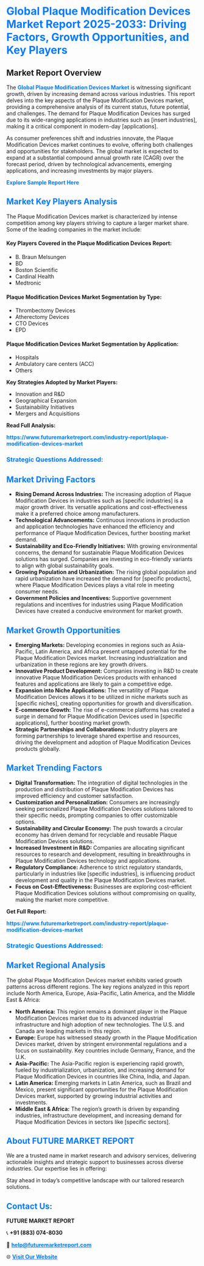 <h1 style="color: #007BFF;">Global Plaque Modification Devices Market Report 2025-2033: Driving Factors, Growth Opportunities, and Key Players</h1>

<section id="overview">
<h2>Market Report Overview</h2>
<p>The <a href="https://www.futuremarketreport.com/industry-report/plaque-modification-devices-market" style="color: #007BFF; text-decoration: none;"><strong>Global Plaque Modification Devices Market</strong></a> is witnessing significant growth, driven by increasing demand across various industries. This report delves into the key aspects of the Plaque Modification Devices market, providing a comprehensive analysis of its current status, future potential, and challenges. The demand for Plaque Modification Devices has surged due to its wide-ranging applications in industries such as [insert industries], making it a critical component in modern-day [applications].</p>
<p>As consumer preferences shift and industries innovate, the Plaque Modification Devices market continues to evolve, offering both challenges and opportunities for stakeholders. The global market is expected to expand at a substantial compound annual growth rate (CAGR) over the forecast period, driven by technological advancements, emerging applications, and increasing investments by major players.</p>
</section>

<section id="overview">
<p><a href="https://www.futuremarketreport.com/request-sample/reportId=101594" style="color: #007BFF; text-decoration: none;"><strong>Explore Sample Report Here</strong></a></p>
</section>

<section id="key-players">
<h2 style="color: #007BFF;">Market Key Players Analysis</h2>
<p>The Plaque Modification Devices market is characterized by intense competition among key players striving to capture a larger market share. Some of the leading companies in the market include:</p>
<h4>Key Players Covered in the Plaque Modification Devices Report:</h4>
<ul><li>B. Braun Melsungen</li><li>BD</li><li>Boston Scientific</li><li>Cardinal Health</li><li>Medtronic</li></ul>
<h4>Plaque Modification Devices Market Segmentation by Type:</h4>
<ul><li>Thrombectomy Devices</li><li>Atherectomy Devices</li><li>CTO Devices</li><li>EPD</li></ul>

<h4>Plaque Modification Devices Market Segmentation by Application:</h4>
<ul><li>Hospitals</li><li>Ambulatory care centers (ACC)</li><li>Others</li></ul>
<p><strong>Key Strategies Adopted by Market Players:</strong></p>
<ul>
<li>Innovation and R&D</li>
<li>Geographical Expansion</li>
<li>Sustainability Initiatives</li>
<li>Mergers and Acquisitions</li>
</ul>
</section>

<section>
<p><strong>Read Full Analysis: </strong></p><a href="https://www.futuremarketreport.com/industry-report/plaque-modification-devices-market" style="color: #007BFF; text-decoration: none;"><strong>https://www.futuremarketreport.com/industry-report/plaque-modification-devices-market</strong></a>
<h3 style="color: #007BFF;">Strategic Questions Addressed:</h3>
</section>

<section id="driving-factors">
<h2 style="color: #007BFF;">Market Driving Factors</h2>
<ul>
<li><strong>Rising Demand Across Industries:</strong> The increasing adoption of Plaque Modification Devices in industries such as [specific industries] is a major growth driver. Its versatile applications and cost-effectiveness make it a preferred choice among manufacturers.</li>
<li><strong>Technological Advancements:</strong> Continuous innovations in production and application technologies have enhanced the efficiency and performance of Plaque Modification Devices, further boosting market demand.</li>
<li><strong>Sustainability and Eco-Friendly Initiatives:</strong> With growing environmental concerns, the demand for sustainable Plaque Modification Devices solutions has surged. Companies are investing in eco-friendly variants to align with global sustainability goals.</li>
<li><strong>Growing Population and Urbanization:</strong> The rising global population and rapid urbanization have increased the demand for [specific products], where Plaque Modification Devices plays a vital role in meeting consumer needs.</li>
<li><strong>Government Policies and Incentives:</strong> Supportive government regulations and incentives for industries using Plaque Modification Devices have created a conducive environment for market growth.</li>
</ul>
</section>

<section id="growth-opportunities">
<h2 style="color: #007BFF;">Market Growth Opportunities</h2>
<ul>
<li><strong>Emerging Markets:</strong> Developing economies in regions such as Asia-Pacific, Latin America, and Africa present untapped potential for the Plaque Modification Devices market. Increasing industrialization and urbanization in these regions are key growth drivers.</li>
<li><strong>Innovative Product Development:</strong> Companies investing in R&D to create innovative Plaque Modification Devices products with enhanced features and applications are likely to gain a competitive edge.</li>
<li><strong>Expansion into Niche Applications:</strong> The versatility of Plaque Modification Devices allows it to be utilized in niche markets such as [specific niches], creating opportunities for growth and diversification.</li>
<li><strong>E-commerce Growth:</strong> The rise of e-commerce platforms has created a surge in demand for Plaque Modification Devices used in [specific applications], further boosting market growth.</li>
<li><strong>Strategic Partnerships and Collaborations:</strong> Industry players are forming partnerships to leverage shared expertise and resources, driving the development and adoption of Plaque Modification Devices products globally.</li>
</ul>
</section>

<section id="trending-factors">
<h2 style="color: #007BFF;">Market Trending Factors</h2>
<ul>
<li><strong>Digital Transformation:</strong> The integration of digital technologies in the production and distribution of Plaque Modification Devices has improved efficiency and customer satisfaction.</li>
<li><strong>Customization and Personalization:</strong> Consumers are increasingly seeking personalized Plaque Modification Devices solutions tailored to their specific needs, prompting companies to offer customizable options.</li>
<li><strong>Sustainability and Circular Economy:</strong> The push towards a circular economy has driven demand for recyclable and reusable Plaque Modification Devices solutions.</li>
<li><strong>Increased Investment in R&D:</strong> Companies are allocating significant resources to research and development, resulting in breakthroughs in Plaque Modification Devices technology and applications.</li>
<li><strong>Regulatory Compliance:</strong> Adherence to strict regulatory standards, particularly in industries like [specific industries], is influencing product development and quality in the Plaque Modification Devices market.</li>
<li><strong>Focus on Cost-Effectiveness:</strong> Businesses are exploring cost-efficient Plaque Modification Devices solutions without compromising on quality, making the market more competitive.</li>
</ul>
</section>

<section>
<p><strong>Get Full Report: </strong></p><a href="https://www.futuremarketreport.com/industry-report/plaque-modification-devices-market" style="color: #007BFF; text-decoration: none;"><strong>https://www.futuremarketreport.com/industry-report/plaque-modification-devices-market</strong></a>
<h3 style="color: #007BFF;">Strategic Questions Addressed:</h3>
</section>


<section id="regional-analysis">
<h2 style="color: #007BFF;">Market Regional Analysis</h2>
<p>The global Plaque Modification Devices market exhibits varied growth patterns across different regions. The key regions analyzed in this report include North America, Europe, Asia-Pacific, Latin America, and the Middle East & Africa:</p>
<ul>
<li><strong>North America:</strong> This region remains a dominant player in the Plaque Modification Devices market due to its advanced industrial infrastructure and high adoption of new technologies. The U.S. and Canada are leading markets in this region.</li>
<li><strong>Europe:</strong> Europe has witnessed steady growth in the Plaque Modification Devices market, driven by stringent environmental regulations and a focus on sustainability. Key countries include Germany, France, and the U.K.</li>
<li><strong>Asia-Pacific:</strong> The Asia-Pacific region is experiencing rapid growth, fueled by industrialization, urbanization, and increasing demand for Plaque Modification Devices in countries like China, India, and Japan.</li>
<li><strong>Latin America:</strong> Emerging markets in Latin America, such as Brazil and Mexico, present significant opportunities for the Plaque Modification Devices market, supported by growing industrial activities and investments.</li>
<li><strong>Middle East & Africa:</strong> The region’s growth is driven by expanding industries, infrastructure development, and increasing demand for Plaque Modification Devices in sectors like [specific sectors].</li>
</ul>
</section>

<footer>
<h2 style="color: #007BFF;">About FUTURE MARKET REPORT</h2>
<p>We are a trusted name in market research and advisory services, delivering actionable insights and strategic support to businesses across diverse industries. Our expertise lies in offering:</p>

<p>Stay ahead in today’s competitive landscape with our tailored research solutions.</p>

<h2 style="color: #007BFF;">Contact Us:</h2>
<p><strong>FUTURE MARKET REPORT</strong></p>
<p>📞 <strong>+91 (883) 074-8030</strong></p>
<p>📧 <strong><a href="mailto:help@futuremarketreport.com" style="color: #007BFF;">help@futuremarketreport.com</a></strong></p>
<p>🌐 <strong><a href="https://www.futuremarketreport.com/" style="color: #007BFF;">Visit Our Website</a></strong></p>
</footer>